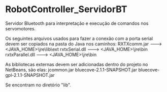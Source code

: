 RobotController_ServidorBT
==========================

Servidor Bluetooth para interpretação e execução de comandos nos servomotores.


Os seguintes arquivos usados para fazer a conexão com a porta serial devem ser copiados na pasta do Java nos caminhos:
RXTXcomm.jar ---> <JAVA_HOME>\jre\lib\ext
rxtxSerial.dll ---> <JAVA_HOME>\jre\bin
rxtxParallel.dll ---> <JAVA_HOME>\jre\bin

As bibliotecas externas devem ser adicionadas dentro do projeto no NetBeans, são elas:
jcommon.jar
bluecove-2.1.1-SNAPSHOT.jar
bluecove-gpl-2.1.1-SNAPSHOT.jar

Se encontram no diretório "lib".


